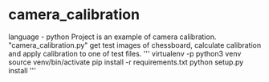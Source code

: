 # camera_calibration
language - python
Project is an example of camera calibration. "camera_calibration.py" get test images of chessboard, calculate calibration and apply calibration to one of test files.
'''
virtualenv -p python3 venv
source venv/bin/activate
pip install -r requirements.txt 
python setup.py install
'''
